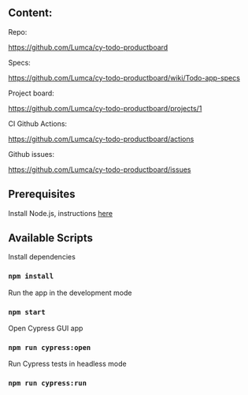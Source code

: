 ## Content:

Repo:

https://github.com/Lumca/cy-todo-productboard

Specs:

https://github.com/Lumca/cy-todo-productboard/wiki/Todo-app-specs

Project board:

https://github.com/Lumca/cy-todo-productboard/projects/1

CI Github Actions:

https://github.com/Lumca/cy-todo-productboard/actions

Github issues:

https://github.com/Lumca/cy-todo-productboard/issues

## Prerequisites

Install Node.js, instructions [here](https://nodejs.org/en/download/)

## Available Scripts

Install dependencies 
### `npm install`

Run the app in the development mode
### `npm start`

Open Cypress GUI app
### `npm run cypress:open`

Run Cypress tests in headless mode
### `npm run cypress:run`
